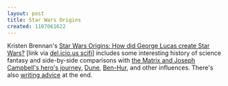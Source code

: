 ```yaml
---
layout: post
title: Star Wars Origins
created: 1107061622
---
```

Kristen Brennan's <a href="http://www.jitterbug.com/origins/index.html">Star Wars Origins: How did George Lucas create Star Wars?</a> [link via <a href="http://del.icio.us/tag/scifi">del.icio.us scifi</a>] includes some interesting history of science fantasy and side-by-side comparisons with [the Matrix and Joseph Campbell's hero's journey](http://www.jitterbug.com/origins/myth.html), [Dune](http://www.jitterbug.com/origins/dune.html), [Ben-Hur](http://www.jitterbug.com/origins/benhur.html), and other influences.  There's also [writing advice](http://www.jitterbug.com/origins/lessons.html) at the end.
